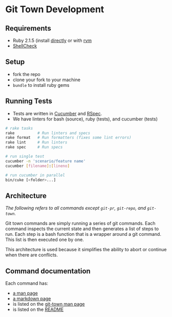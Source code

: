 # Git Town Development

## Requirements

* Ruby 2.1.5
  (install [directly](https://www.ruby-lang.org/en/documentation/installation/)
   or with [rvm](https://rvm.io/)
* [ShellCheck](https://github.com/koalaman/shellcheck)


## Setup

* fork the repo
* clone your fork to your machine
* `bundle` to install ruby gems


## Running Tests

* Tests are written in [Cucumber](http://cukes.info/) and [RSpec](http://rspec.info/).
* We have linters for bash (source), ruby (tests), and cucumber (tests)

```bash
# rake tasks
rake          # Run linters and specs
rake format   # Run formatters (fixes some lint errors)
rake lint     # Run linters
rake spec     # Run specs

# run single test
cucumber -n 'scenario/feature name'
cucumber [filename]:[lineno]

# run cucumber in parallel
bin/cuke [<folder>...]
```

## Architecture

*The following refers to all commands except `git-pr`, `git-repo`, and `git-town`.*

Git town commands are simply running a series of git commands.
Each command inspects the current state and then generates a list of steps to run.
Each step is a bash function that is a wrapper around a git command.
This list is then executed one by one.

This architecture is used because it simplifies the ability to abort or continue when there are conflicts.

## Command documentation

Each command has:
* [a man page](../man/man1)
* [a markdown page](./commands)
* is listed on the [git-town man page](../man/man1/git-town.1)
* is listed on the [README](../README.md)
